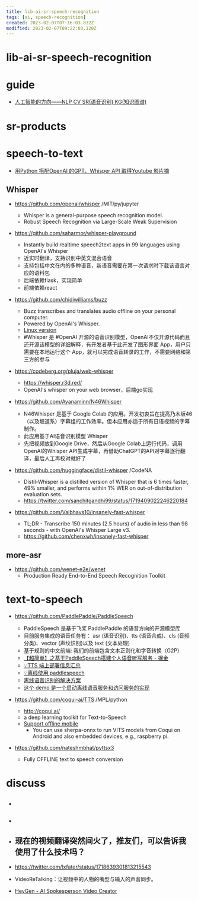 ```yaml
---
title: lib-ai-sr-speech-recognition
tags: [ai, speech-recognition]
created: 2023-02-07T07:16:03.832Z
modified: 2023-02-07T09:22:03.120Z
---
```


# lib-ai-sr-speech-recognition

# guide

- [人工智能的方向——NLP CV SR(语音识别) KG(知识图谱)](https://blog.csdn.net/qq_43165081/article/details/113790560)
# sr-products

# speech-to-text

- [用Python 搭配OpenAI 的GPT、Whisper API 取得Youtube 影片摘](https://medium.com/dean-lin/%E7%94%A8-python-%E6%90%AD%E9%85%8D-openai-%E7%9A%84-gpt-whisper-api-%E5%8F%96%E5%BE%97-youtube-%E5%BD%B1%E7%89%87%E6%91%98%E8%A6%81-4ceb57828732)

## Whisper

- https://github.com/openai/whisper /MIT/py/jupyter
  - Whisper is a general-purpose speech recognition model.
  - Robust Speech Recognition via Large-Scale Weak Supervision

- https://github.com/saharmor/whisper-playground
  - Instantly build realtime speech2text apps in 99 languages using OpenAI's Whisper
  - 近实时翻译，支持识别中英文混合语音
  - 支持包括中文在内的多种语音，新语音需要在第一次请求时下载该语言对应的语料包
  - 后端依赖flask，实现简单
  - 前端依赖react

- https://github.com/chidiwilliams/buzz
  - Buzz transcribes and translates audio offline on your personal computer. 
  - Powered by OpenAI's Whisper.
  - [Linux version](https://github.com/chidiwilliams/buzz/issues/176)
  - #Whisper 是 #OpenAI 开源的语音识别模型，OpenAI不仅开源代码而且还开源该模型的详细解释，有开发者基于此开发了图形界面 App，用户只需要在本地运行这个 App，就可以完成语音转录的工作，不需要网络和第三方的参与

- https://codeberg.org/pluja/web-whisper
  - https://whisper.r3d.red/
  - OpenAI's whisper on your web browser，后端go实现

- https://github.com/Ayanaminn/N46Whisper
  - N46Whisper 是基于 Google Colab 的应用。开发初衷旨在提高乃木坂46（以及坂道系）字幕组的工作效率。但本应用亦适于所有日语视频的字幕制作。
  - 此应用基于AI语音识别模型 Whisper
  - 先把视频放到Google Drive，然后从Google Colab上运行代码，调用OpenAI的Whisper API生成字幕，再借助ChatGPT的API对字幕逐行翻译，最后人工再校对就好了

- https://github.com/huggingface/distil-whisper /CodeNA
  - Distil-Whisper is a distilled version of Whisper that is 6 times faster, 49% smaller, and performs within 1% WER on out-of-distribution evaluation sets.
  - https://twitter.com/sanchitgandhi99/status/1719409022246220184

- https://github.com/Vaibhavs10/insanely-fast-whisper
  - TL;DR - Transcribe 150 minutes (2.5 hours) of audio in less than 98 seconds - with OpenAI's Whisper Large v3.
  - https://github.com/chenxwh/insanely-fast-whisper
## more-asr

- https://github.com/wenet-e2e/wenet
  - Production Ready End-to-End Speech Recognition Toolkit
# text-to-speech
- https://github.com/PaddlePaddle/PaddleSpeech
  - PaddleSpeech 是基于飞桨 PaddlePaddle 的语音方向的开源模型库
  - 目前服务集成的语音任务有： asr (语音识别)、tts (语音合成)、cls (音频分类)、vector (声纹识别)以及 text (文本处理)
  - 基于规则的中文前端: 我们的前端包含文本正则化和字音转换（G2P）
  - [【超简单】之基于PaddleSpeech搭建个人语音听写服务 - 掘金](https://juejin.cn/post/7124872238825734175)
  - [💡TTS 端上部署信息汇总](https://github.com/PaddlePaddle/PaddleSpeech/issues/3037)
  - [💡离线使用 paddlespeech](https://github.com/PaddlePaddle/PaddleSpeech/issues/2909)
  - [离线语音识别的解决方案](https://github.com/PaddlePaddle/PaddleSpeech/issues/2622)
  - [这个 demo 是一个启动离线语音服务和访问服务的实现](https://github.com/PaddlePaddle/PaddleSpeech/blob/develop/demos/speech_server/README_cn.md)

- https://github.com/coqui-ai/TTS /MPL/python
  - http://coqui.ai/
  - a deep learning toolkit for Text-to-Speech
  - [Support offline mobile](https://github.com/coqui-ai/TTS/discussions/407)
    - You can use sherpa-onnx to run VITS models from Coqui on Android and also embedded devices, e.g., raspberry pi.

- https://github.com/nateshmbhat/pyttsx3
  - Fully OFFLINE text to speech conversion
# discuss
- ## 

- ## 

- ## 现在的视频翻译突然间火了，推友们，可以告诉我使用了什么技术吗？
- https://twitter.com/lxfater/status/1718639301813215543
- VideoReTalking：让视频中的人物的嘴型与输入的声音同步。
- [HeyGen - AI Spokesperson Video Creator](https://app.heygen.com/login)
